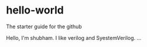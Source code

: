 # hello-world
The starter guide for the github

Hello,
I'm shubham. I like verilog and SyestemVerilog. 
...
